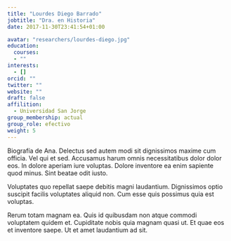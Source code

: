 ```yaml
---
title: "Lourdes Diego Barrado"
jobtitle: "Dra. en Historia"
date: 2017-11-30T23:41:54+01:00

avatar: "researchers/lourdes-diego.jpg"
education:
  courses:
  - ""
interests:
  - []
orcid: ""
twitter: ""
website: ""
draft: false
affilition:
  - Universidad San Jorge
group_membership: actual
group_role: efectivo
weight: 5
---
```


Biografía de Ana. Delectus sed autem modi sit dignissimos maxime cum officia. Vel qui et sed. Accusamus harum omnis necessitatibus dolor dolor eos. In dolore aperiam iure voluptas. Dolore inventore ea enim sapiente quod minus. Sint beatae odit iusto.

Voluptates quo repellat saepe debitis magni laudantium. Dignissimos optio suscipit facilis voluptates aliquid non. Cum esse quis possimus quia est voluptas.

Rerum totam magnam ea. Quis id quibusdam non atque commodi voluptatem quidem et. Cupiditate nobis quia magnam quasi ut. Et quae eos et inventore saepe. Ut et amet laudantium ad sit.
